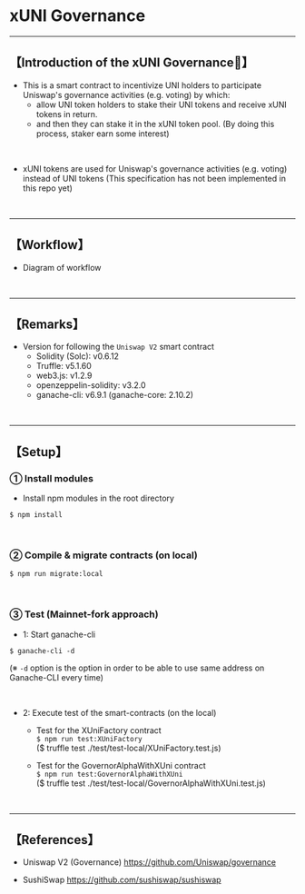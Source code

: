 # xUNI Governance

***
## 【Introduction of the xUNI Governance🦄】
- This is a smart contract to incentivize UNI holders to participate Uniswap's governance activities (e.g. voting) by which:
  - allow UNI token holders to stake their UNI tokens and receive xUNI tokens in return.
  - and then they can stake it in the xUNI token pool. (By doing this process, staker earn some interest)

<br>

- xUNI tokens are used for Uniswap's governance activities (e.g. voting) instead of UNI tokens
  (This specification has not been implemented in this repo yet)


&nbsp;

***

## 【Workflow】
- Diagram of workflow  

&nbsp;

***

## 【Remarks】
- Version for following the `Uniswap V2` smart contract
  - Solidity (Solc): v0.6.12
  - Truffle: v5.1.60
  - web3.js: v1.2.9
  - openzeppelin-solidity: v3.2.0
  - ganache-cli: v6.9.1 (ganache-core: 2.10.2)


&nbsp;

***

## 【Setup】
### ① Install modules
- Install npm modules in the root directory
```
$ npm install
```

<br>

### ② Compile & migrate contracts (on local)
```
$ npm run migrate:local
```

<br>

### ③ Test (Mainnet-fork approach)
- 1: Start ganache-cli
```
$ ganache-cli -d
```
(※ `-d` option is the option in order to be able to use same address on Ganache-CLI every time)

<br>

- 2: Execute test of the smart-contracts (on the local)  
  - Test for the XUniFactory contract  
    `$ npm run test:XUniFactory`  
    ($ truffle test ./test/test-local/XUniFactory.test.js)     

  - Test for the GovernorAlphaWithXUni contract   
    `$ npm run test:GovernorAlphaWithXUni`    
    ($ truffle test ./test/test-local/GovernorAlphaWithXUni.test.js)  

<br>

***

## 【References】
- Uniswap V2 (Governance)
  https://github.com/Uniswap/governance

- SushiSwap
  https://github.com/sushiswap/sushiswap

